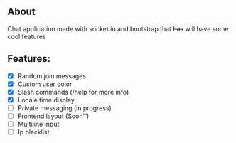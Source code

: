 ## About
Chat application made with socket.io and bootstrap that ~~has~~ will have some cool features

## Features:
- [x] Random join messages
- [x] Custom user color  
- [x] Slash commands (/help for more info)
- [x] Locale time display
- [ ] Private messaging (in progress)
- [ ] Frontend layout (Soon™)
- [ ] Multiline input
- [ ] Ip blacklist